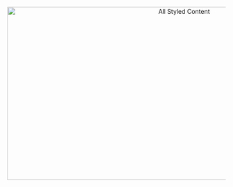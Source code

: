 <div align="center">
	<br>
	<a href="https://raw.githubusercontent.com/sindresorhus/css-in-readme-like-wat/main/readme.md">
		<img src="content.svg" width="800" height="400" alt="All Styled Content">
	</a>
	<br>
</div>
